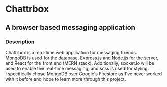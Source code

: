 # Chattrbox
## A browser based messaging application

### Description
Chattrbox is a real-time web application for messaging friends. <br /> MongoDB is used for the database, Express.js and Node.js for the server, and React for the front end (MERN stack). 
Additionally, socket.io will be used to enable the real-time messaging, and scss is used for styling.
<br />
I specifically chose MongoDB over Google's Firestore as I've never worked with it before and hope to learn more through this project. 

